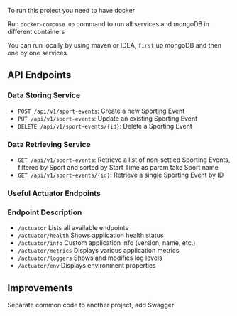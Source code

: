 To run this project you need to have docker

Run `docker-compose up` command to run all services and mongoDB in different containers 

You can run locally by using maven or IDEA, `first` up mongoDB and then one by one services
## API Endpoints

### Data Storing Service

* `POST /api/v1/sport-events`: Create a new Sporting Event
* `PUT /api/v1/sport-events`: Update an existing Sporting Event
* `DELETE /api/v1/sport-events/{id}`: Delete a Sporting Event

### Data Retrieving Service

* `GET /api/v1/sport-events`: Retrieve a list of non-settled Sporting Events, filtered by Sport and sorted by Start Time as param take Sport name
* `GET /api/v1/sport-events/{id}`: Retrieve a single Sporting Event by ID

### Useful Actuator Endpoints
### Endpoint	Description
* `/actuator`	        Lists all available endpoints
* `/actuator/health`	Shows application health status
* `/actuator/info`	    Custom application info (version, name, etc.)
* `/actuator/metrics`	Displays various application metrics
* `/actuator/loggers`	Shows and modifies log levels
* `/actuator/env`	    Displays environment properties

## Improvements
Separate common code to another project, add Swagger